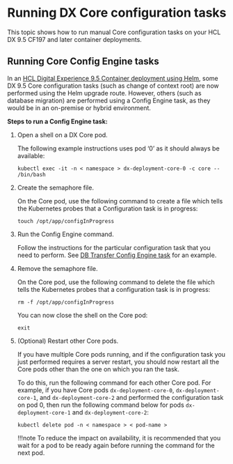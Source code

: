 # Running DX Core configuration tasks

This topic shows how to run manual Core configuration tasks on your HCL DX 9.5 CF197 and later container deployments.

## Running Core Config Engine tasks

In an [HCL Digital Experience 9.5 Container deployment using Helm](../deployment/helm_deployment.md), some DX 9.5 Core configuration tasks \(such as change of context root\) are now performed using the Helm upgrade route. However, others \(such as database migration\) are performed using a Config Engine task, as they would be in an on-premise or hybrid environment.

**Steps to run a Config Engine task:**

1.  Open a shell on a DX Core pod.

    The following example instructions uses pod ‘0’ as it should always be available:

    ```
    kubectl exec -it -n < namespace > dx-deployment-core-0 -c core -- /bin/bash
    ```

2.  Create the semaphore file.

    On the Core pod, use the following command to create a file which tells the Kubernetes probes that a Configuration task is in progress:

    ```
    touch /opt/app/configInProgress
    ```

3.  Run the Config Engine command.

    Follow the instructions for the particular configuration task that you need to perform. See [DB Transfer Config Engine task](https://help.hcltechsw.com/digital-experience/9.5/config/cw_db_transfer-db2.html)<!-- (../config/cw_db_transfer-db2.md) --> for an example.

4.  Remove the semaphore file.

    On the Core pod, use the following command to delete the file which tells the Kubernetes probes that a configuration task is in progress:

    ```
    rm -f /opt/app/configInProgress
    ```

    You can now close the shell on the Core pod:

    ```
    exit
    ```

5.  \(Optional\) Restart other Core pods.

    If you have multiple Core pods running, and if the configuration task you just performed requires a server restart, you should now restart all the Core pods other than the one on which you ran the task.

    To do this, run the following command for each other Core pod. For example, if you have Core pods `dx-deployment-core-0`, `dx-deployment-core-1`, and `dx-deployment-core-2` and performed the configuration task on pod 0, then run the following command below for pods `dx-deployment-core-1` and `dx-deployment-core-2`:

    ```
    kubectl delete pod -n < namespace > < pod-name >
    ```

    !!!note
        To reduce the impact on availability, it is recommended that you wait for a pod to be ready again before running the command for the next pod.
        




